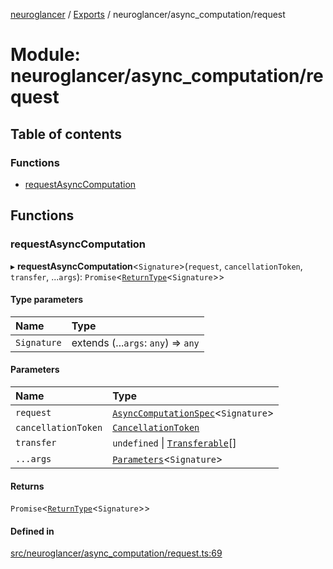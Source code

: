 [neuroglancer](../README.md) / [Exports](../modules.md) / neuroglancer/async\_computation/request

# Module: neuroglancer/async\_computation/request

## Table of contents

### Functions

- [requestAsyncComputation](neuroglancer_async_computation_request.md#requestasynccomputation)

## Functions

### requestAsyncComputation

▸ **requestAsyncComputation**<`Signature`\>(`request`, `cancellationToken`, `transfer`, ...`args`): `Promise`<[`ReturnType`](neuroglancer_annotation_renderlayer._internal_.md#returntype)<`Signature`\>\>

#### Type parameters

| Name | Type |
| :------ | :------ |
| `Signature` | extends (...`args`: `any`) => `any` |

#### Parameters

| Name | Type |
| :------ | :------ |
| `request` | [`AsyncComputationSpec`](../interfaces/neuroglancer_async_computation.AsyncComputationSpec.md)<`Signature`\> |
| `cancellationToken` | [`CancellationToken`](../interfaces/neuroglancer_util_cancellation.CancellationToken.md) |
| `transfer` | `undefined` \| [`Transferable`](main_module._internal_.md#transferable)[] |
| `...args` | [`Parameters`](neuroglancer_async_computation_handler._internal_.md#parameters)<`Signature`\> |

#### Returns

`Promise`<[`ReturnType`](neuroglancer_annotation_renderlayer._internal_.md#returntype)<`Signature`\>\>

#### Defined in

[src/neuroglancer/async_computation/request.ts:69](https://github.com/ActiveBrainAtlas2/neuroglancer/blob/91617476/src/neuroglancer/async_computation/request.ts#L69)

